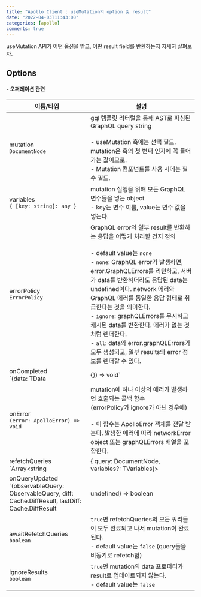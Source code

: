 ```yaml
---
title: "Apollo Client : useMutation의 option 및 result"
date: "2022-04-03T11:43:00"
categories: [apollo]
comments: true
---
```


useMutation API가 어떤 옵션을 받고, 어떤 result field를 반환하는지 자세히 살펴보자.

## Options

#### - 오퍼레이션 관련

| 이름/타입 | 설명 |
| --- | --- |
| mutation<br>`DocumentNode` | gql 템플릿 리터럴을 통해 AST로 파싱된 GraphQL query string<br><br>- useMutation 훅에는 선택 필드. mutation은 훅의 첫 번째 인자에 꼭 들어가는 값이므로.<br>- Mutation 컴포넌트를 사용 시에는 필수 필드. |
| variables<br>`{ [key: string]: any }` | mutation 실행을 위해 모든 GraphQL 변수들을 넣는 object<br>- key는 변수 이름, value는 변수 값을 넣는다. |
| errorPolicy<br>`ErrorPolicy` | GraphQL error와 일부 result를 반환하는 응답을 어떻게 처리할 건지 정의<br><br>- default value는 `none`<br>- `none`: GraphQL error가 발생하면, error.GraphQLErrors를 리턴하고, 서버가 data를 반환하더라도 응답된 data는 undefined이다. network 에러와 GraphQL 에러를 동일한 응답 형태로 취급한다는 것을 의미한다.<br>- `ignore`: graphQLErrors를 무시하고 캐시된 data를 반환한다. 에러가 없는 것처럼 렌더한다.<br>- `all`: data와 error.graphQLErrors가 모두 생성되고, 일부 results와 error 정보를 렌더할 수 있다. |
| onCompleted<br>`(data: TData | {}) => void` | mutation이 에러 없이 성공적으로 끝나면 호출되는 콜백 함수<br><br>- errorPolicy가 ignore라면 일부 데이터만 반환된다.<br>- 이 함수는 mutation의 result data를 전달받는다. |
| onError<br>`(error: ApolloError) => void` | mutation에 하나 이상의 에러가 발생하면 호출되는 콜백 함수<br>(errorPolicy가 ignore가 아닌 경우에)<br><br>- 이 함수는 ApolloError 객체를 전달 받는다. 발생한 에러에 따라 networkError object 또는 graphQLErrors 배열을 포함한다. |
| refetchQueries<br>`Array<string | { query: DocumentNode, variables?: TVariables}> | ((mutationResult: FetchResult) => Array<string | { query: DocumentNode, variables?: TVariables}>)` | mutation 발생 후 refetch하고 싶은 query들의 배열<br><Br>array의 각 값은 아래 두 유형이 가능하다<br>- query와 variables를 포함한 object<br>- refetch할 쿼리의 operation name (string) |
| onQueryUpdated<br>`(observableQuery: ObservableQuery, diff: Cache.DiffResult, lastDiff: Cache.DiffResult | undefined) => boolean | TResult` | mutation 후 캐시 데이터를 업데이트하는 쿼리들을 가로채는 콜백 함수(refetchQueries 필드 내에 포함되어 client.mutate로 전달된 쿼리들도 포함)<br><br>`onQueryUpdated가` Promise를 리턴하면, 이 Promise를 마지막 순서인 mutation Promise가 await한다. `false`를 리턴하면 쿼리는 무시된다. |
| awaitRefetchQueries<br>`boolean` | `true`면 refetchQueries의 모든 쿼리들이 모두 완료되고 나서 mutation이 완료된다.<br>- default value는 `false` (query들을 비동기로 refetch함) |
| ignoreResults<br>`boolean` | `true`면 mutation의 data 프로퍼티가 result로 업데이트되지 않는다.<br>- default value는 `false`  |